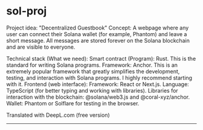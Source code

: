 # sol-proj


Project idea: "Decentralized Guestbook"
Concept: A webpage where any user can connect their Solana wallet (for example, Phantom) and leave a short message. All messages are stored forever on the Solana blockchain and are visible to everyone.

Technical stack (What we need):
Smart contract (Program):
Rust. This is the standard for writing Solana programs.
Framework: Anchor. This is an extremely popular framework that greatly simplifies the development, testing, and interaction with Solana programs. I highly recommend starting with it.
Frontend (web interface):
Framework: React or Next.js.
Language: TypeScript (for better typing and working with libraries).
Libraries for interaction with the blockchain: @solana/web3.js and @coral-xyz/anchor.
Wallet: Phantom or Solflare for testing in the browser.

Translated with DeepL.com (free version)

--------------

